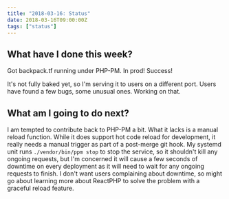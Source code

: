 ```yaml
---
title: "2018-03-16: Status"
date: 2018-03-16T09:00:00Z
tags: ["status"]
---
```


## What have I done this week?

Got backpack.tf running under PHP-PM. In prod! Success!

It's not fully baked yet, so I'm serving it to users on a different port. Users have found a few bugs, some unusual ones. Working on that.

## What am I going to do next?

I am tempted to contribute back to PHP-PM a bit. What it lacks is a manual reload function. While it does support hot code reload for development, it really needs a manual trigger as part of a post-merge git hook. My systemd unit runs `./vendor/bin/ppm stop` to stop the service, so it shouldn't kill any ongoing requests, but I'm concerned it will cause a few seconds of downtime on every deployment as it will need to wait for any ongoing requests to finish. I don't want users complaining about downtime, so might go about learning more about ReactPHP to solve the problem with a graceful reload feature.